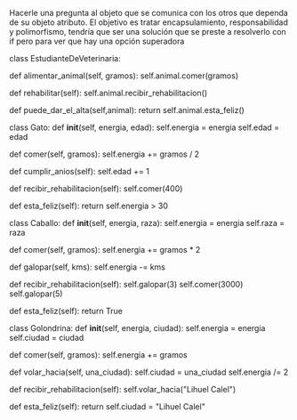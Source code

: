 Hacerle una pregunta al objeto que se comunica con los otros que dependa de su objeto atributo. El objetivo es tratar encapsulamiento, responsabilidad y polimorfismo, tendría que ser una solución que se preste a resolverlo con if pero para ver que hay una opción superadora

class EstudianteDeVeterinaria:

  def alimentar_animal(self, gramos):
    self.animal.comer(gramos)

  def rehabilitar(self):
    self.animal.recibir_rehabilitacion()

  def puede_dar_el_alta(self,animal):
    return self.animal.esta_feliz()

class Gato:
  def __init__(self, energia, edad):
    self.energia = energia
    self.edad = edad

  def comer(self, gramos):
    self.energia += gramos / 2

  def cumplir_anios(self):
    self.edad += 1
  
  def recibir_rehabilitacion(self):
    self.comer(400)

  def esta_feliz(self):
    return self.energia > 30

class Caballo:
  def __init__(self, energia, raza):
    self.energia = energia
    self.raza = raza

  def comer(self, gramos):
    self.energia += gramos * 2

  def galopar(self, kms):
    self.energia -= kms

  def recibir_rehabilitacion(self):
    self.galopar(3)
    self.comer(3000)
    self.galopar(5)

  def esta_feliz(self):
    return True

class Golondrina:
  def __init__(self, energia, ciudad):
    self.energia = energia
    self.ciudad = ciudad

  def comer(self, gramos):
    self.energia += gramos

  def volar_hacia(self, una_ciudad):
    self.ciudad = una_ciudad
    self.energia /= 2
  
  def recibir_rehabilitacion(self):
    self.volar_hacia("Lihuel Calel")
  
  def esta_feliz(self):
    return self.ciudad = "Lihuel Calel"